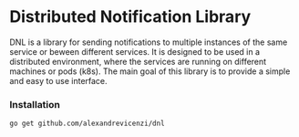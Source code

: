 # Distributed Notification Library

DNL is a library for sending notifications to multiple instances of the same service or beween different services. It is 
designed to be used in a distributed environment, where the services are running on different machines or pods (k8s).
The main goal of this library is to provide a simple and easy to use interface.

### Installation

```bash
go get github.com/alexandrevicenzi/dnl
```